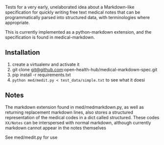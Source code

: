 Tests for a very early, unelaborated idea about a Markdown-like specification 
for quickly writing free text medical notes that can be programmatically 
parsed into structured data, with terminologies where appropriate.

This is currently implemented as a python-markdown extension, and the 
specification is found in medical-markdown.

## Installation

1. create a virtualenv and activate it
2. git clone git@github.com:open-health-hub/medical-markdown-spec.git
3. pip install -r requirements.txt
4. ```python med/medit.py < test_data/simple.txt``` to see what it doesi

## Notes

The markdown extension found in med/medmarkdown.py, as well as returning
replacement markdown lines, also stores a structured representation of the 
medical codes in a dict called structured. These codes ```XX/Notes``` can be 
interspersed with normal markdown, although currently markdown cannot appear 
in the notes themselves

See med/medit.py for use
